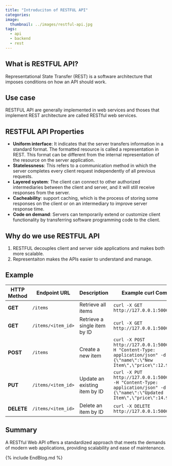 ```yaml
---
title: "Introduciton of RESTFUL API"
categories:
image: 
  thumbnail: ../images/restful-api.jpg
tags:
  - api
  - backend
  - rest
---
```


## What is RESTFUL API?

Representational State Transfer (REST) is a software architecture that imposes conditions on how an API should work.

## Use case

RESTFUL API are generally implemented in web services and thoses that implement REST architecture are called RESTful web services.

## RESTFUL API Properties

- **Uniform interface**: It indicates that the server transfers information in a standard format. The formatted resource is called a representation in REST. This format can be different from the internal representation of the resource on the server application.
- **Statelessness**: This refers to a communication method in which the server completes every client request independently of all previous requests.
- **Layered system**: The client can connect to other authorized intermediaries between the client and server, and it will still receive responses from the server.
- **Cacheability**: support caching, which is the process of storing some responses on the client or on an intermediary to improve server response time.
- **Code on demand**: Servers can temporarily extend or customize client functionality by transferring software programming code to the client.

## Why do we use RESTFUL API

1. RESTFUL decouples client and server side applications and makes both more scalable.
2. Representaiton makes the APIs easier to understand and manage.

## Example

| **HTTP Method** | **Endpoint URL**               | **Description**                          | **Example curl Command**                                                                                         |
|-----------------|--------------------------------|------------------------------------------|-------------------------------------------------------------------------------------------------------------------|
| **GET**         | `/items`                       | Retrieve all items                       | `curl -X GET http://127.0.0.1:5000/items`                                                                         |
| **GET**         | `/items/<item_id>`             | Retrieve a single item by ID             | `curl -X GET http://127.0.0.1:5000/items/1`                                                                      |
| **POST**        | `/items`                       | Create a new item                        | `curl -X POST http://127.0.0.1:5000/items -H "Content-Type: application/json" -d "{\"name\":\"New Item\",\"price\":12.99}"` |
| **PUT**         | `/items/<item_id>`             | Update an existing item by ID            | `curl -X PUT http://127.0.0.1:5000/items/1 -H "Content-Type: application/json" -d "{\"name\":\"Updated Item\",\"price\":14.99}"` |
| **DELETE**      | `/items/<item_id>`             | Delete an item by ID                     | `curl -X DELETE http://127.0.0.1:5000/items/1`                                                                   |

## Summary

A RESTful Web API offers a standardized approach that meets the demands of modern web applications, providing scalability and ease of maintenance.

{% include EndBlog.md %}
